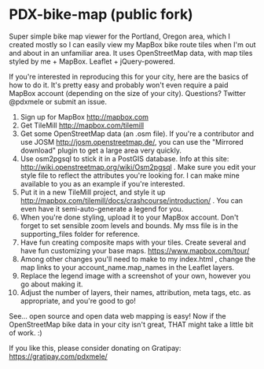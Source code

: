 PDX-bike-map (public fork)
==========================

Super simple bike map viewer for the Portland, Oregon area, which I created mostly so I can easily view my MapBox bike route tiles when I'm out and about in an unfamiliar area. It uses OpenStreetMap data, with map tiles styled by me + MapBox. Leaflet + jQuery-powered.

If you're interested in reproducing this for your city, here are the basics of how to do it. It's pretty easy and probably won't even require a paid MapBox account (depending on the size of your city). Questions? Twitter @pdxmele or submit an issue.

1. Sign up for MapBox http://mapbox.com
2. Get TileMill http://mapbox.com/tilemill
3. Get some OpenStreetMap data (an .osm file). If you're a contributor and use JOSM http://josm.openstreetmap.de/, you can use the "Mirrored download" plugin to get a large area very quickly.
4. Use osm2pgsql to stick it in a PostGIS database. Info at this site: http://wiki.openstreetmap.org/wiki/Osm2pgsql . Make sure you edit your style file to reflect the attributes you're looking for. I can make mine available to you as an example if you're interested.
5. Put it in a new TileMill project, and style it up http://mapbox.com/tilemill/docs/crashcourse/introduction/ . You can even have it semi-auto-generate a legend for you.
6. When you're done styling, upload it to your MapBox account. Don't forget to set sensible zoom levels and bounds. My mss file is in the supporting_files folder for reference.
7. Have fun creating composite maps with your tiles. Create several and have fun customizing your base maps. https://www.mapbox.com/tour/
8. Among other changes you'll need to make to my index.html , change the map links to your account_name.map_names in the Leaflet layers.
9. Replace the legend image with a screenshot of your own, however you go about making it.
10. Adjust the number of layers, their names, attribution, meta tags, etc. as appropriate, and you're good to go!

See... open source and open data web mapping is easy! Now if the OpenStreetMap bike data in your city isn't great, THAT might take a little bit of work. :)

If you like this, please consider donating on Gratipay: https://gratipay.com/pdxmele/
